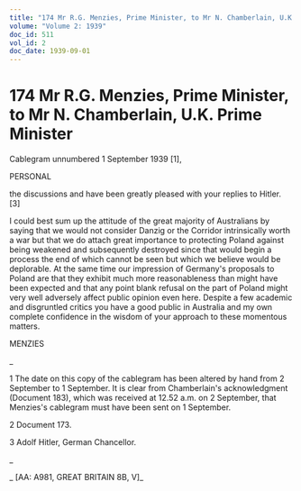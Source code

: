 ```yaml
---
title: "174 Mr R.G. Menzies, Prime Minister, to Mr N. Chamberlain, U.K. Prime Minister"
volume: "Volume 2: 1939"
doc_id: 511
vol_id: 2
doc_date: 1939-09-01
---
```


# 174 Mr R.G. Menzies, Prime Minister, to Mr N. Chamberlain, U.K. Prime Minister

Cablegram unnumbered 1 September 1939 [1],

PERSONAL

the discussions and have been greatly pleased with your replies to Hitler. [3]

I could best sum up the attitude of the great majority of Australians by saying that we would not consider Danzig or the Corridor intrinsically worth a war but that we do attach great importance to protecting Poland against being weakened and subsequently destroyed since that would begin a process the end of which cannot be seen but which we believe would be deplorable. At the same time our impression of Germany's proposals to Poland are that they exhibit much more reasonableness than might have been expected and that any point blank refusal on the part of Poland might very well adversely affect public opinion even here. Despite a few academic and disgruntled critics you have a good public in Australia and my own complete confidence in the wisdom of your approach to these momentous matters.

MENZIES

_

1 The date on this copy of the cablegram has been altered by hand from 2 September to 1 September. It is clear from Chamberlain's acknowledgment (Document 183), which was received at 12.52 a.m. on 2 September, that Menzies's cablegram must have been sent on 1 September.

2 Document 173.

3 Adolf Hitler, German Chancellor.

_

_ [AA: A981, GREAT BRITAIN 8B, V]_
